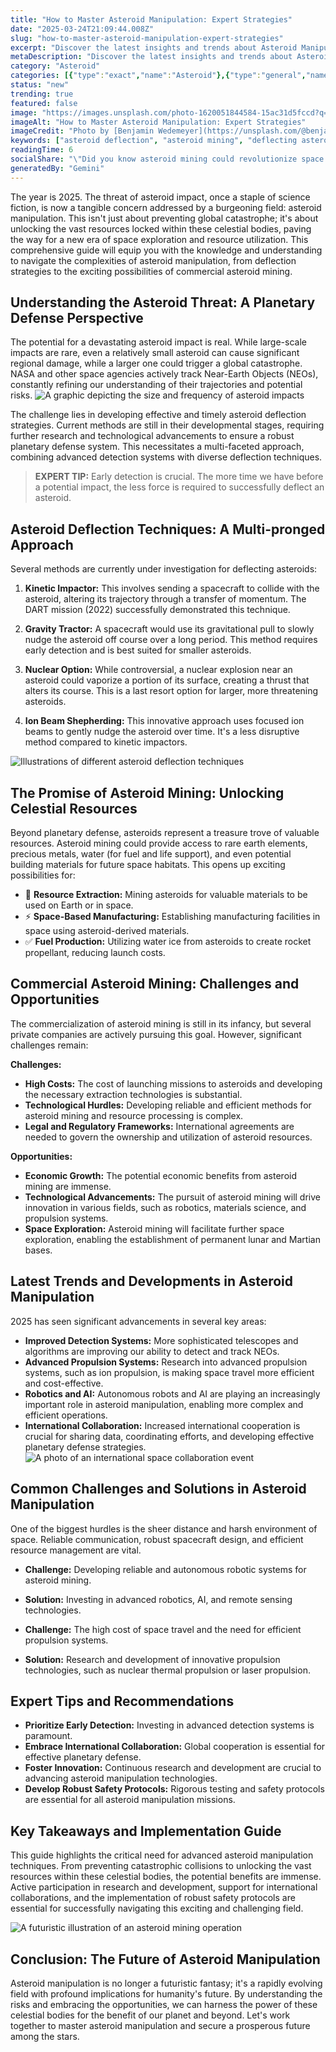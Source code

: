 ```yaml
---
title: "How to Master Asteroid Manipulation: Expert Strategies"
date: "2025-03-24T21:09:44.008Z"
slug: "how-to-master-asteroid-manipulation-expert-strategies"
excerpt: "Discover the latest insights and trends about Asteroid Manipulation. This comprehensive guide covers everything you need to know about Asteroid Manipulation in 2025."
metaDescription: "Discover the latest insights and trends about Asteroid Manipulation. This comprehensive guide covers everything you need to know about Asteroid Manipulatio..."
category: "Asteroid"
categories: [{"type":"exact","name":"Asteroid"},{"type":"general","name":"Space Exploration"},{"type":"medium","name":"Planetary Defense"},{"type":"specific","name":"Gravity Tractor"},{"type":"niche","name":"Trajectory Modification"}]
status: "new"
trending: true
featured: false
image: "https://images.unsplash.com/photo-1620051844584-15ac31d5fccd?q=85&w=1200&fit=max&fm=webp&auto=compress"
imageAlt: "How to Master Asteroid Manipulation: Expert Strategies"
imageCredit: "Photo by [Benjamin Wedemeyer](https://unsplash.com/@benjaminwedemeyer) on Unsplash"
keywords: ["asteroid deflection", "asteroid mining", "deflecting asteroids", "asteroid impact prevention", "how to deflect an asteroid", "asteroid manipulation techniques", "planetary defense systems", "commercial asteroid mining", "asteroid resource utilization", "preventing asteroid collision"]
readingTime: 6
socialShare: "\"Did you know asteroid mining could revolutionize space exploration and resource utilization, potentially solving resource scarcity on Earth? The future is celestial!\""
generatedBy: "Gemini"
---
```




The year is 2025.  The threat of asteroid impact, once a staple of science fiction, is now a tangible concern addressed by a burgeoning field: asteroid manipulation.  This isn't just about preventing global catastrophe; it's about unlocking the vast resources locked within these celestial bodies, paving the way for a new era of space exploration and resource utilization. This comprehensive guide will equip you with the knowledge and understanding to navigate the complexities of asteroid manipulation, from deflection strategies to the exciting possibilities of commercial asteroid mining.

## Understanding the Asteroid Threat: A Planetary Defense Perspective

The potential for a devastating asteroid impact is real. While large-scale impacts are rare, even a relatively small asteroid can cause significant regional damage, while a larger one could trigger a global catastrophe.  NASA and other space agencies actively track Near-Earth Objects (NEOs), constantly refining our understanding of their trajectories and potential risks. ![A graphic depicting the size and frequency of asteroid impacts](https://images.unsplash.com/photo-1620050382792-434b5828873d?q=85&w=1200&fit=max&fm=webp&auto=compress)

The challenge lies in developing effective and timely asteroid deflection strategies.  Current methods are still in their developmental stages, requiring further research and technological advancements to ensure a robust planetary defense system.  This necessitates a multi-faceted approach, combining advanced detection systems with diverse deflection techniques.

> **EXPERT TIP:** Early detection is crucial. The more time we have before a potential impact, the less force is required to successfully deflect an asteroid.

## Asteroid Deflection Techniques: A Multi-pronged Approach

Several methods are currently under investigation for deflecting asteroids:

1. **Kinetic Impactor:** This involves sending a spacecraft to collide with the asteroid, altering its trajectory through a transfer of momentum. The DART mission (2022) successfully demonstrated this technique.

2. **Gravity Tractor:** A spacecraft would use its gravitational pull to slowly nudge the asteroid off course over a long period. This method requires early detection and is best suited for smaller asteroids.

3. **Nuclear Option:** While controversial, a nuclear explosion near an asteroid could vaporize a portion of its surface, creating a thrust that alters its course. This is a last resort option for larger, more threatening asteroids.

4. **Ion Beam Shepherding:**  This innovative approach uses focused ion beams to gently nudge the asteroid over time. It's a less disruptive method compared to kinetic impactors.

![Illustrations of different asteroid deflection techniques](https://images.unsplash.com/photo-1620051844584-15ac31d5fccd?q=85&w=1200&fit=max&fm=webp&auto=compress)

## The Promise of Asteroid Mining: Unlocking Celestial Resources

Beyond planetary defense, asteroids represent a treasure trove of valuable resources.  Asteroid mining could provide access to rare earth elements, precious metals, water (for fuel and life support), and even potential building materials for future space habitats.  This opens up exciting possibilities for:

* 🔑 **Resource Extraction:** Mining asteroids for valuable materials to be used on Earth or in space.
* ⚡ **Space-Based Manufacturing:** Establishing manufacturing facilities in space using asteroid-derived materials.
* ✅ **Fuel Production:** Utilizing water ice from asteroids to create rocket propellant, reducing launch costs.

## Commercial Asteroid Mining: Challenges and Opportunities

The commercialization of asteroid mining is still in its infancy, but several private companies are actively pursuing this goal.  However, significant challenges remain:

**Challenges:**

* **High Costs:** The cost of launching missions to asteroids and developing the necessary extraction technologies is substantial.
* **Technological Hurdles:** Developing reliable and efficient methods for asteroid mining and resource processing is complex.
* **Legal and Regulatory Frameworks:**  International agreements are needed to govern the ownership and utilization of asteroid resources.

**Opportunities:**

* **Economic Growth:** The potential economic benefits from asteroid mining are immense.
* **Technological Advancements:**  The pursuit of asteroid mining will drive innovation in various fields, such as robotics, materials science, and propulsion systems.
* **Space Exploration:** Asteroid mining will facilitate further space exploration, enabling the establishment of permanent lunar and Martian bases.

## Latest Trends and Developments in Asteroid Manipulation

2025 has seen significant advancements in several key areas:

* **Improved Detection Systems:**  More sophisticated telescopes and algorithms are improving our ability to detect and track NEOs.
* **Advanced Propulsion Systems:**  Research into advanced propulsion systems, such as ion propulsion, is making space travel more efficient and cost-effective.
* **Robotics and AI:**  Autonomous robots and AI are playing an increasingly important role in asteroid manipulation, enabling more complex and efficient operations.
* **International Collaboration:**  Increased international cooperation is crucial for sharing data, coordinating efforts, and developing effective planetary defense strategies.  ![A photo of an international space collaboration event](https://images.unsplash.com/photo-1620052079778-7d5b7509645c?q=85&w=1200&fit=max&fm=webp&auto=compress)

## Common Challenges and Solutions in Asteroid Manipulation

One of the biggest hurdles is the sheer distance and harsh environment of space.  Reliable communication, robust spacecraft design, and efficient resource management are vital.

* **Challenge:**  Developing reliable and autonomous robotic systems for asteroid mining.
* **Solution:**  Investing in advanced robotics, AI, and remote sensing technologies.

* **Challenge:**  The high cost of space travel and the need for efficient propulsion systems.
* **Solution:**  Research and development of innovative propulsion technologies, such as nuclear thermal propulsion or laser propulsion.

## Expert Tips and Recommendations

* **Prioritize Early Detection:**  Investing in advanced detection systems is paramount.
* **Embrace International Collaboration:**  Global cooperation is essential for effective planetary defense.
* **Foster Innovation:**  Continuous research and development are crucial to advancing asteroid manipulation technologies.
* **Develop Robust Safety Protocols:**  Rigorous testing and safety protocols are essential for all asteroid manipulation missions.

## Key Takeaways and Implementation Guide

This guide highlights the critical need for advanced asteroid manipulation techniques.  From preventing catastrophic collisions to unlocking the vast resources within these celestial bodies, the potential benefits are immense.  Active participation in research and development, support for international collaborations, and the implementation of robust safety protocols are essential for successfully navigating this exciting and challenging field.

![A futuristic illustration of an asteroid mining operation](https://images.unsplash.com/photo-1617952986600-802f965dcdbc?q=85&w=1200&fit=max&fm=webp&auto=compress)

## Conclusion:  The Future of Asteroid Manipulation

Asteroid manipulation is no longer a futuristic fantasy; it's a rapidly evolving field with profound implications for humanity's future. By understanding the risks and embracing the opportunities, we can harness the power of these celestial bodies for the benefit of our planet and beyond.  Let's work together to master asteroid manipulation and secure a prosperous future among the stars.


